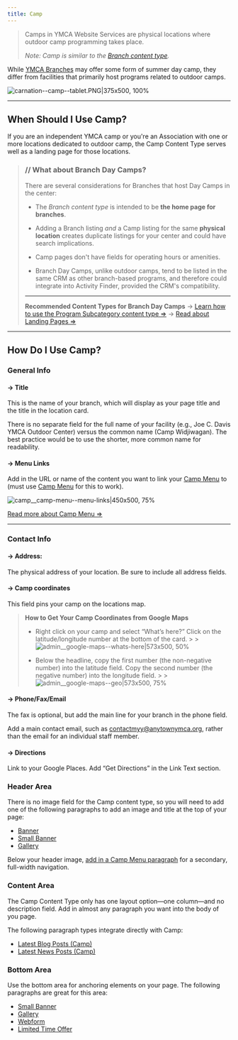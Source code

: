 ```yaml
---
title: Camp
---
```


> Camps in YMCA Website Services are physical locations where outdoor camp programming takes place.
>
> *Note: Camp is similar to the [Branch content type](https://community.openymca.org/t/branch-content-types-open-y-user-docs/685).*

While [YMCA Branches](https://community.openymca.org/t/branch-content-types-open-y-user-docs/685) may offer some form of summer day camp, they differ from facilities that primarily host programs related to outdoor camps.

![carnation--camp--tablet.PNG|375x500, 100%](upload://6BYympxpxhtqF8I7QdaDdbr9s3X.jpeg)


---
## When Should I Use Camp?
If you are an independent YMCA camp or you're an Association with one or more locations dedicated to outdoor camp, the Camp Content Type serves well as a landing page for those locations.

> ### // What about Branch Day Camps?
> There are several considerations for Branches that host Day Camps in the center:
> * The *Branch content type* is intended to be **the home page for branches**.
>
> * Adding a Branch listing *and* a Camp listing for the same **physical location** creates duplicate listings for your center and could have search implications.
>
> * Camp pages don't have fields for operating hours or amenities.
>
> * Branch Day Camps, unlike outdoor camps, tend to be listed in the same CRM as other branch-based programs, and therefore could integrate into Activity Finder, provided the CRM's compatibility.
>
> ---
> **Recommended Content Types for Branch Day Camps**
> -> [Learn how to use the Program Subcategory content type ⇒](https://community.openymca.org/t/program-subcategory-content-types-open-y-user-docs/692)
> -> [Read about Landing Pages ⇒](https://community.openymca.org/t/landing-page-content-types-open-y-user-docs/667)
>
---
## How Do I Use Camp?
### General Info
#### -> Title
This is the name of your branch, which will display as your page title and the title in the location card.

There is no separate field for the full name of your facility (e.g., Joe C. Davis YMCA Outdoor Center) versus the common name (Camp Widjiwagan). The best practice would be to use the shorter, more common name for readability.
#### -> Menu Links
Add in the URL or name of the content you want to link your [Camp Menu](https://community.openymca.org/t/camp-menu-paragraphs-open-y-user-docs/706) to (must use [Camp Menu](https://community.openymca.org/t/camp-menu-paragraphs-open-y-user-docs/706) for this to work).

![camp__camp-menu--menu-links|450x500, 75%](upload://5mbjiHKdjq05hhVSvVIpFPVYbxu.png)

[Read more about Camp Menu ⇒](https://community.openymca.org/t/camp-menu-paragraphs-open-y-user-docs/706)

---

### Contact Info

#### -> Address:
The physical address of your location. Be sure to include all address fields.

#### ->  Camp coordinates
This field pins your camp on the locations map.

> **How to Get Your Camp Coordinates from Google Maps**
> * Right click on your camp and select “What’s here?” Click on the latitude/longitude number at the bottom of the card.
    >
    >    ![admin__google-maps--whats-here|573x500, 50%](upload://4KumwfEfMol8v7BE7kFXceiBGOH.png)
>
> * Below the headline, copy the first number (the non-negative number) into the latitude field. Copy the second number (the negative number) into the longitude field.
    >
    >   ![admin__google-maps--geo|573x500, 75%](upload://hqLgdeW9w9ZEsDIxMm36NNZPjq8.png)

#### -> Phone/Fax/Email
The fax is optional, but add the main line for your branch in the phone field.

Add a main contact email, such as contactmyy@anytownymca.org, rather than the email for an individual staff member.

#### -> Directions
Link to your Google Places. Add “Get Directions” in the Link Text section.

### Header Area
There is no image field for the Camp content type, so you will need to add one of the following paragraphs to add an image and title at the top of your page:

* [Banner](https://community.openymca.org/t/banner-open-y-paragraphs-user-documentation/665)
* [Small Banner](https://community.openymca.org/t/small-banner-paragraphs-open-y-user-docs/725)
* [Gallery](https://community.openymca.org/t/gallery-paragraphs-open-y-user-docs/715)

Below your header image, [add in a Camp Menu paragraph](https://community.openymca.org/t/camp-menu-paragraphs-open-y-user-docs/706) for a secondary, full-width navigation.

### Content Area

The Camp Content Type only has one layout option—one column—and no description field. Add in almost any paragraph you want into the body of you page.

The following paragraph types integrate directly with Camp:

* [Latest Blog Posts (Camp)](https://community.openymca.org/t/latest-blog-posts-including-camp-branch-paragraphs-open-y-user-docs/717)
* [Latest News Posts (Camp)](https://community.openymca.org/t/latest-news-branch-including-camp-branch-paragraphs-open-y-user-docs/718)

### Bottom Area
Use the bottom area for anchoring elements on your page. The following paragraphs are great for this area:

* [Small Banner](https://community.openymca.org/t/small-banner-paragraphs-open-y-user-docs/725)
* [Gallery](https://community.openymca.org/t/gallery-paragraphs-open-y-user-docs/715)
* [Webform](https://community.openymca.org/t/webform-paragraph-open-y-user-docs/729)
* [Limited Time Offer](https://community.openymca.org/t/limited-time-offer-paragraphs-open-y-user-docs/719)